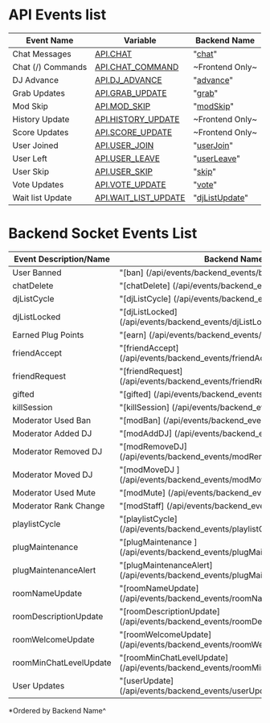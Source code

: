 # API Events list


| Event Name            | Variable                                                  | Backend Name |
| ----------            | --------                                                  | ------------ |
| Chat Messages         | [API.CHAT](/api/events/chat.md)                           | "[chat](/api/events/chat.md)" |
| Chat (/) Commands     | [API.CHAT_COMMAND](/api/events/commands.md)               | ~Frontend Only~ |
| DJ Advance            | [API.DJ_ADVANCE](/api/events/advance.md)                  | "[advance](/api/events/advance.md)" |
| Grab Updates          | [API.GRAB_UPDATE](/api/events/grab_update.md)             | "[grab](/api/events/grab_update.md)"  |
| Mod Skip              | [API.MOD_SKIP](/api/events/modSkip.md)                    | "[modSkip](/api/events/modSkip.md)" |
| History Update        | [API.HISTORY_UPDATE](/api/events/history_update.md)       | ~Frontend Only~ |
| Score Updates         | [API.SCORE_UPDATE](/api/events/score_update.md)           | ~Frontend Only~ |
| User Joined           | [API.USER_JOIN](/api/events/user_join.md)                 | "[userJoin](/api/events/user_join.md)" |
| User Left             | [API.USER_LEAVE](/api/events/user_leave.md)               | "[userLeave](/api/events/user_leave.md)" |
| User Skip             | [API.USER_SKIP](/api/events/user_skip.md)                 | "[skip](/api/events/backend_events/skip.md)" |
| Vote Updates          | [API.VOTE_UPDATE](/api/events/vote_update.md)             | "[vote](/api/events/vote_update.md)" |
| Wait list Update      | [API.WAIT_LIST_UPDATE](/api/events/waitlist_update.md)    | "[djListUpdate](/api/events/waitlist_update.md)"  |

# Backend Socket Events List

| Event Description/Name    | Backend Name^                                                                            |
|-----------------------    | -------------                                                                            |
| User Banned               | "[ban]                           (/api/events/backend_events/ban.md)"                    |
| chatDelete                | "[chatDelete]                    (/api/events/backend_events/chatDelete.md)"             |
| djListCycle               | "[djListCycle]                   (/api/events/backend_events/djListCycle.md)"            |
| djListLocked              | "[djListLocked]                  (/api/events/backend_events/djListLocked.md)"           |
| Earned Plug Points        | "[earn]                          (/api/events/backend_events/earn.md)"                   |
| friendAccept              | "[friendAccept]                  (/api/events/backend_events/friendAccept.md)"           |
| friendRequest             | "[friendRequest]                 (/api/events/backend_events/friendRequest.md)"          |
| gifted                    | "[gifted]                        (/api/events/backend_events/gifted.md)"                 |
| killSession               | "[killSession]                   (/api/events/backend_events/killSession.md)"            |
| Moderator Used Ban        | "[modBan]                        (/api/events/backend_events/modBan.md)"                 |
| Moderator Added DJ        | "[modAddDJ]                      (/api/events/backend_events/modAddDJ.md)"               |
| Moderator Removed DJ      | "[modRemoveDJ]                   (/api/events/backend_events/modRemoveDJ.md)"            |
| Moderator Moved DJ        | "[modMoveDJ ]                    (/api/events/backend_events/modMoveDJ.md)"              |
| Moderator Used Mute       | "[modMute]                       (/api/events/backend_events/modMute.md)"                |
| Moderator Rank Change     | "[modStaff]                      (/api/events/backend_events/modStaff.md)"               |
| playlistCycle             | "[playlistCycle]                 (/api/events/backend_events/playlistCycle.md)"          |
| plugMaintenance           | "[plugMaintenance ]              (/api/events/backend_events/plugMaintenance.md)"        |
| plugMaintenanceAlert      | "[plugMaintenanceAlert]          (/api/events/backend_events/plugMaintenanceAlert.md)"   |
| roomNameUpdate            | "[roomNameUpdate]                (/api/events/backend_events/roomNameUpdate.md)"         |
| roomDescriptionUpdate     | "[roomDescriptionUpdate]         (/api/events/backend_events/roomDescriptionUpdate.md)"  |
| roomWelcomeUpdate         | "[roomWelcomeUpdate]             (/api/events/backend_events/roomWelcomeUpdate.md)"      |
| roomMinChatLevelUpdate    | "[roomMinChatLevelUpdate]        (/api/events/backend_events/roomMinChatLevelUpdate.md)" |
| User Updates              | "[userUpdate]                    (/api/events/backend_events/userUpdate.md)"             |

*Ordered by Backend Name^